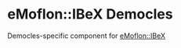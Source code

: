 # eMoflon::IBeX Democles
Democles-specific component for [eMoflon::IBeX](https://github.com/eMoflon/emoflon-ibex)
